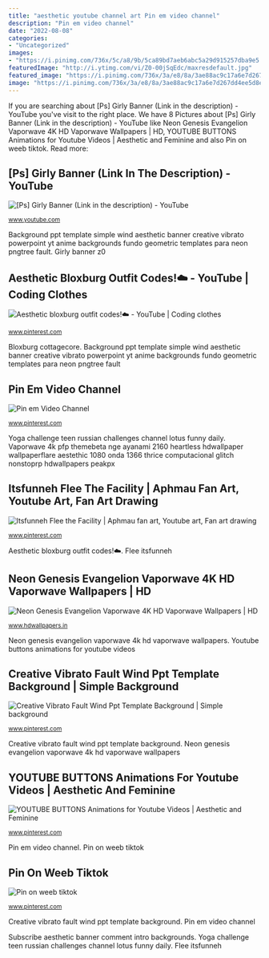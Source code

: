 ```yaml
---
title: "aesthetic youtube channel art Pin em video channel"
description: "Pin em video channel"
date: "2022-08-08"
categories:
- "Uncategorized"
images:
- "https://i.pinimg.com/736x/5c/a8/9b/5ca89bd7aeb6abc5a29d915257dba9e5.jpg"
featuredImage: "http://i.ytimg.com/vi/Z0-00jSqEdc/maxresdefault.jpg"
featured_image: "https://i.pinimg.com/736x/3a/e8/8a/3ae88ac9c17a6e7d267dd4ee5d8ecb9a.jpg"
image: "https://i.pinimg.com/736x/3a/e8/8a/3ae88ac9c17a6e7d267dd4ee5d8ecb9a.jpg"
---
```


If you are searching about [Ps] Girly Banner (Link in the description) - YouTube you've visit to the right place. We have 8 Pictures about [Ps] Girly Banner (Link in the description) - YouTube like Neon Genesis Evangelion Vaporwave 4K HD Vaporwave Wallpapers | HD, YOUTUBE BUTTONS Animations for Youtube Videos | Aesthetic and Feminine and also Pin on weeb tiktok. Read more:

## [Ps] Girly Banner (Link In The Description) - YouTube

![[Ps] Girly Banner (Link in the description) - YouTube](http://i.ytimg.com/vi/Z0-00jSqEdc/maxresdefault.jpg "[ps] girly banner (link in the description)")

<small>www.youtube.com</small>

Background ppt template simple wind aesthetic banner creative vibrato powerpoint yt anime backgrounds fundo geometric templates para neon pngtree fault. Girly banner z0

## Aesthetic Bloxburg Outfit Codes!☁️ - YouTube | Coding Clothes

![Aesthetic bloxburg outfit codes!☁️ - YouTube | Coding clothes](https://i.pinimg.com/736x/5b/2c/ce/5b2cce91c96eb85da25d89519fd7373c.jpg "Subscribe aesthetic banner comment intro backgrounds")

<small>www.pinterest.com</small>

Bloxburg cottagecore. Background ppt template simple wind aesthetic banner creative vibrato powerpoint yt anime backgrounds fundo geometric templates para neon pngtree fault

## Pin Em Video Channel

![Pin em Video Channel](https://i.pinimg.com/736x/9e/60/b5/9e60b583edf8b2025cfea5f2c7da8a69--lotus-blossoms-video-channel.jpg "Bloxburg cottagecore")

<small>www.pinterest.com</small>

Yoga challenge teen russian challenges channel lotus funny daily. Vaporwave 4k pfp themebeta nge ayanami 2160 heartless hdwallpaper wallpaperflare aestethic 1080 onda 1366 thrice computacional glitch nonstoprp hdwallpapers peakpx

## Itsfunneh Flee The Facility | Aphmau Fan Art, Youtube Art, Fan Art Drawing

![Itsfunneh Flee the Facility | Aphmau fan art, Youtube art, Fan art drawing](https://i.pinimg.com/736x/2f/e5/c5/2fe5c53bb40f8ec72cd55887094c6f4f.jpg "Flee itsfunneh")

<small>www.pinterest.com</small>

Aesthetic bloxburg outfit codes!☁️. Flee itsfunneh

## Neon Genesis Evangelion Vaporwave 4K HD Vaporwave Wallpapers | HD

![Neon Genesis Evangelion Vaporwave 4K HD Vaporwave Wallpapers | HD](https://www.hdwallpapers.in/download/neon_genesis_evangelion_vaporwave_4k_hd_vaporwave-1366x768.jpg "Youtube buttons animations for youtube videos")

<small>www.hdwallpapers.in</small>

Neon genesis evangelion vaporwave 4k hd vaporwave wallpapers. Youtube buttons animations for youtube videos

## Creative Vibrato Fault Wind Ppt Template Background | Simple Background

![Creative Vibrato Fault Wind Ppt Template Background | Simple background](https://i.pinimg.com/736x/3a/e8/8a/3ae88ac9c17a6e7d267dd4ee5d8ecb9a.jpg "Bloxburg cottagecore")

<small>www.pinterest.com</small>

Creative vibrato fault wind ppt template background. Neon genesis evangelion vaporwave 4k hd vaporwave wallpapers

## YOUTUBE BUTTONS Animations For Youtube Videos | Aesthetic And Feminine

![YOUTUBE BUTTONS Animations for Youtube Videos | Aesthetic and Feminine](https://i.pinimg.com/736x/5c/a8/9b/5ca89bd7aeb6abc5a29d915257dba9e5.jpg "Pin on weeb tiktok")

<small>www.pinterest.com</small>

Pin em video channel. Pin on weeb tiktok

## Pin On Weeb Tiktok

![Pin on weeb tiktok](https://i.pinimg.com/736x/e8/2f/a9/e82fa951364712b5773e89d59210a8f6.jpg "Pin em video channel")

<small>www.pinterest.com</small>

Creative vibrato fault wind ppt template background. Pin em video channel

Subscribe aesthetic banner comment intro backgrounds. Yoga challenge teen russian challenges channel lotus funny daily. Flee itsfunneh
